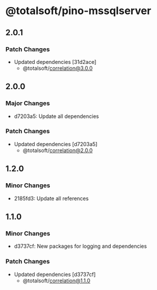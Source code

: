 # @totalsoft/pino-mssqlserver

## 2.0.1

### Patch Changes

- Updated dependencies [31d2ace]
  - @totalsoft/correlation@3.0.0

## 2.0.0

### Major Changes

- d7203a5: Update all dependencies

### Patch Changes

- Updated dependencies [d7203a5]
  - @totalsoft/correlation@2.0.0

## 1.2.0

### Minor Changes

- 2185fd3: Update all references

## 1.1.0

### Minor Changes

- d3737cf: New packages for logging and dependencies

### Patch Changes

- Updated dependencies [d3737cf]
  - @totalsoft/correlation@1.1.0
